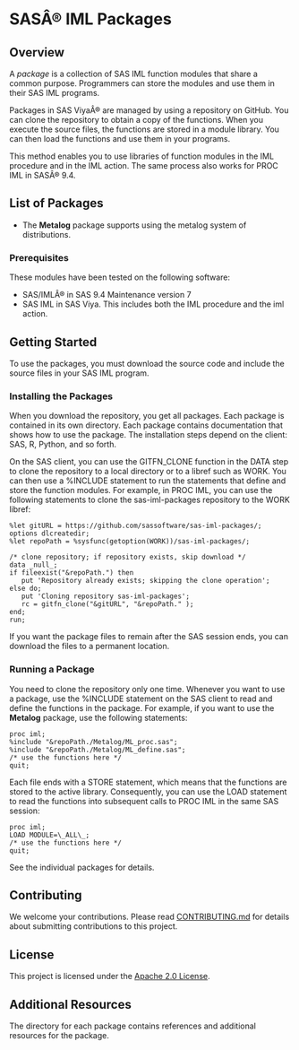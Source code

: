 # SASÂ® IML Packages

## Overview

A *package* is a collection of SAS IML function modules that share a common purpose. Programmers can store the modules and use them in their SAS IML programs. 

Packages in SAS ViyaÂ® are managed by using a repository on GitHub. You can clone the repository to obtain a copy of the functions. When you execute the source files, the functions are stored in a module library. You can then load the functions and use them in your programs.

This method enables you to use libraries of function modules in the IML procedure and in the IML action. The same process also works for PROC IML in SASÂ® 9.4.

## List of Packages

* The **Metalog** package supports using the metalog system of distributions.


### Prerequisites

These modules have been tested on the following software:
* SAS/IMLÂ® in SAS 9.4 Maintenance version 7
* SAS IML in SAS Viya. This includes both the IML procedure and the iml action.

## Getting Started

To use the packages, you must download the source code and include the source files in your SAS IML program.

### Installing the Packages

When you download the repository, you get all packages. Each package is contained in its own directory. Each package contains documentation that shows how to use the package. The installation steps depend on the client: SAS, R, Python, and so forth. 

On the SAS client, you can use the GITFN_CLONE function in the DATA step to clone the repository to a local directory or to a libref such as WORK. You can then use a %INCLUDE statement to run the statements that define and store the function modules. For example, in PROC IML, you can use the following statements to clone the sas-iml-packages repository to the WORK libref:

```sas
%let gitURL = https://github.com/sassoftware/sas-iml-packages/;
options dlcreatedir;
%let repoPath = %sysfunc(getoption(WORK))/sas-iml-packages/;

/* clone repository; if repository exists, skip download */
data _null_;
if fileexist("&repoPath.") then 
   put 'Repository already exists; skipping the clone operation'; 
else do;
   put 'Cloning repository sas-iml-packages';
   rc = gitfn_clone("&gitURL", "&repoPath." ); 
end;
run;
```

If you want the package files to remain after the SAS session ends, you can download the files to a permanent location. 

### Running a Package

You need to clone the repository only one time. Whenever you want to use a package, use the %INCLUDE statement on the SAS client to read and define the functions in the package. For example, if you want to use the **Metalog** package, use the following statements:

```sas
proc iml;
%include "&repoPath./Metalog/ML_proc.sas";
%include "&repoPath./Metalog/ML_define.sas";
/* use the functions here */
quit;
```

Each file ends with a STORE statement, which means that the functions are stored to the active library. Consequently, you can use the LOAD statement to read the functions into subsequent calls to PROC IML in the same SAS session:

```sas
proc iml;
LOAD MODULE=\_ALL\_;
/* use the functions here */
quit;
```

See the individual packages for details.

## Contributing

We welcome your contributions. Please read [CONTRIBUTING.md](CONTRIBUTING.md) for details about submitting contributions to this project. 

## License

This project is licensed under the [Apache 2.0 License](LICENSE).

## Additional Resources

The directory for each package contains references and additional resources for the package.
